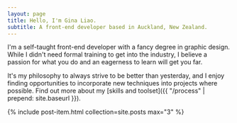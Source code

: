 ```yaml
---
layout: page
title: Hello, I'm Gina Liao.
subtitle: A front-end developer based in Auckland, New Zealand.
---
```


I'm a self-taught front-end developer with a fancy degree in graphic design. While I didn't need formal training to get into the industry, I believe a passion for what you do and an eagerness to learn will get you far.

It's my philosophy to always strive to be better than yesterday, and I enjoy finding opportunities to incorporate new techniques into projects where possible. Find out more about my [skills and toolset]({{ "/process" | prepend: site.baseurl }}).

{% include post-item.html collection=site.posts max="3" %}
